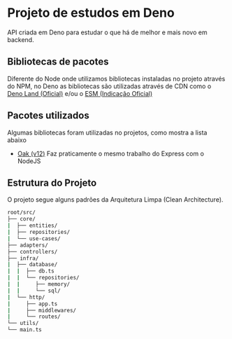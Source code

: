 # Projeto de estudos em Deno

API criada em Deno para estudar o que há de melhor e mais novo em backend.

## Bibliotecas de pacotes

Diferente do Node onde utilizamos bibliotecas instaladas no projeto através do
NPM, no Deno as bibliotecas são utilizadas através de CDN como o
[Deno Land (Oficial)](https://deno.land/x) e/ou o
[ESM (Indicação Oficial)](https://esm.sh)

## Pacotes utilizados

Algumas bibliotecas foram utilizadas no projetos, como mostra a lista abaixo

- [Oak (v12)](https://deno.land/x/oak) Faz praticamente o mesmo trabalho do
  Express com o NodeJS

## Estrutura do Projeto

O projeto segue alguns padrões da Arquitetura Limpa (Clean Architecture).

```bash
root/src/
├── core/
|  ├── entities/
|  ├── repositories/
|  └── use-cases/
├── adapters/
├── controllers/
├── infra/
|  ├── database/
|  |  ├── db.ts
|  |  └── repositories/
|  |     ├── memory/
|  |     └── sql/
|  └── http/
|     ├── app.ts
|     ├── middlewares/
|     └── routes/
└── utils/
└── main.ts
```
